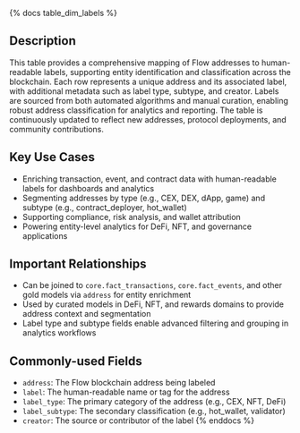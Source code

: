 {% docs table_dim_labels %}
## Description
This table provides a comprehensive mapping of Flow addresses to human-readable labels, supporting entity identification and classification across the blockchain. Each row represents a unique address and its associated label, with additional metadata such as label type, subtype, and creator. Labels are sourced from both automated algorithms and manual curation, enabling robust address classification for analytics and reporting. The table is continuously updated to reflect new addresses, protocol deployments, and community contributions.

## Key Use Cases
- Enriching transaction, event, and contract data with human-readable labels for dashboards and analytics
- Segmenting addresses by type (e.g., CEX, DEX, dApp, game) and subtype (e.g., contract_deployer, hot_wallet)
- Supporting compliance, risk analysis, and wallet attribution
- Powering entity-level analytics for DeFi, NFT, and governance applications

## Important Relationships
- Can be joined to `core.fact_transactions`, `core.fact_events`, and other gold models via `address` for entity enrichment
- Used by curated models in DeFi, NFT, and rewards domains to provide address context and segmentation
- Label type and subtype fields enable advanced filtering and grouping in analytics workflows

## Commonly-used Fields
- `address`: The Flow blockchain address being labeled
- `label`: The human-readable name or tag for the address
- `label_type`: The primary category of the address (e.g., CEX, NFT, DeFi)
- `label_subtype`: The secondary classification (e.g., hot_wallet, validator)
- `creator`: The source or contributor of the label
{% enddocs %}
